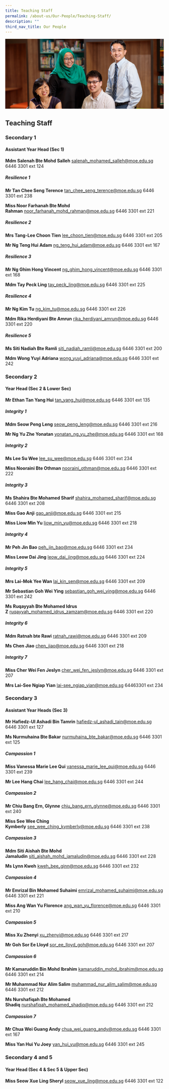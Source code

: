 ```yaml
---
title: Teaching Staff
permalink: /about-us/Our-People/Teaching-Staff/
description: ""
third_nav_title: Our People
---
```

![](/images/OurPeople.jpg)

Teaching Staff
--------------

### Secondary 1

#### Assistant Year Head (Sec 1)

<b>Mdm Salenah Bte Mohd Salleh</b> salenah_mohamed_salleh@moe.edu.sg 6446 3301 ext 124


##### **Resilience 1**

<b>Mr Tan Chee Seng Terence</b> tan_chee_seng_terence@moe.edu.sg 6446 3301 ext 238

<b>Miss Noor Farhanah Bte Mohd Rahman</b> noor_farhanah_mohd_rahman@moe.edu.sg 
6446 3301 ext 221

##### **Resilience 2**

<b>Mrs Tang-Lee Choon Tien</b> lee_choon_tien@moe.edu.sg 6446 3301 ext 205

<b>Mr Ng Teng Hui Adam</b> ng_teng_hui_adam@moe.edu.sg 6446 3301 ext 167

##### **Resilience 3**


<b>Mr Ng Ghim Hong Vincent</b> ng_ghim_hong_vincent@moe.edu.sg 6446 3301 ext 168

<b>Mdm Tay Peck Ling</b> tay_peck_ling@moe.edu.sg 6446 3301 ext 225


##### **Resilience 4**

<b>Mr Ng Kim Tu</b> ng_kim_tu@moe.edu.sg 6446 3301 ext 226

<b>Mdm Rika Herdiyani Bte Amrun</b> rika_herdiyani_amrun@moe.edu.sg 6446 3301 ext 220


##### **Resilience 5**

<b>Ms Siti Nadiah Bte Ramli</b> siti_nadiah_ramli@moe.edu.sg 6446 3301 ext 200

<b>Mdm Wong Yuyi Adriana</b> wong_yuyi_adriana@moe.edu.sg 6446 3301 ext 242

### Secondary 2

#### Year Head (Sec 2 & Lower Sec)

<b>Mr Ethan Tan Yang Hui</b> tan_yang_hui@moe.edu.sg 6446 3301 ext 135

##### **Integrity 1**

<b>Mdm Seow Peng Leng</b> seow_peng_leng@moe.edu.sg 6446 3301 ext 216

<b>Mr Ng Yu Zhe Yonatan</b> yonatan_ng_yu_zhe@moe.edu.sg 6446 3301 ext 168

##### **Integrity 2**

<b>Ms Lee Su Wee</b> lee_su_wee@moe.edu.sg 6446 3301 ext 234

<b>Miss Nooraini Bte Othman</b> nooraini_othman@moe.edu.sg 6446 3301 ext 222


##### **Integrity 3**

<b>Ms Shahira Bte Mohamed Sharif</b> shahira_mohamed_sharif@moe.edu.sg 6446 3301 ext 208

<b>Miss Gao Anji</b> gao_anji@moe.edu.sg 6446 3301 ext 215

<b>Miss Liow Min Yu</b> liow_min_yu@moe.edu.sg 6446 3301 ext 218


##### **Integrity 4**

<b>Mr Peh Jin Bao</b> peh_jin_bao@moe.edu.sg 6446 3301 ext 234

<b>Miss Leow Dai Jing</b> leow_dai_jing@moe.edu.sg 6446 3301 ext 224


##### **Integrity 5**

<b>Mrs Lai-Mok Yee Wan</b> lai_kin_sen@moe.edu.sg 6446 3301 ext 209

<b>Mr Sebastian Goh Wei Ying</b> sebastian_goh_wei_ying@moe.edu.sg 6446 3301 ext 242

<b>Ms Ruqayyah Bte Mohamed Idrus Z</b> ruqayyah_mohamed_idrus_zamzam@moe.edu.sg 6446 3301 ext 220

##### **Integrity 6**

<b>Mdm Ratnah bte Rawi</b> ratnah_rawi@moe.edu.sg 6446 3301 ext 209

<b>Ms Chen Jiao</b> chen_jiao@moe.edu.sg 6446 3301 ext 218


##### **Integrity 7**

<b>Miss Cher Wei Fen Jeslyn</b> cher_wei_fen_jeslyn@moe.edu.sg 6446 3301 ext 207

<b>Mrs Lai-See Ngiap Yian</b> lai-see_ngiap_yian@moe.edu.sg 64463301 ext 234

### Secondary 3

#### Assistant Year Heads (Sec 3)

<b>Mr Hafiedz-Ul Ashadi Bin Tamrin</b> hafiedz-ul_ashadi_tain@moe.edu.sg 6446 3301 ext 127

<b>Ms Nurmuhaina Bte Bakar</b> nurmuhaina_bte_bakar@moe.edu.sg 6446 3301 ext 125

##### **Compassion 1**

<b>Miss Vanessa Marie Lee Qui</b> vanessa_marie_lee_qui@moe.edu.sg 6446 3301 ext 239

<b>Mr Lee Hang Chai</b> lee_hang_chai@moe.edu.sg 6446 3301 ext 244

##### **Compassion 2**

<b>Mr Chiu Bang Ern, Glynne</b> chiu_bang_ern_glynne@moe.edu.sg 6446 3301 ext 240

<b>Miss See Wee Ching Kymberly</b> see_wee_ching_kymberly@moe.edu.sg 6446 3301 ext 238

##### **Compassion 3**

<b>Mdm Siti Aishah Bte Mohd Jamaludin</b> siti_aishah_mohd_jamaludin@moe.edu.sg 6446 3301 ext 228

<b>Ms Lynn Kweh</b> kweh_bee_ginn@moe.edu.sg 6446 3301 ext 232

##### **Compassion 4**

<b>Mr Emrizal Bin Mohamed Suhaimi</b> emrizal_mohamed_suhaimi@moe.edu.sg 6446 3301 ext 221

<b>Miss Ang Wan Yu Florence</b> ang_wan_yu_florence@moe.edu.sg 6446 3301 ext 210


##### **Compassion 5**

<b>Miss Xu Zhenyi</b> xu_zhenyi@moe.edu.sg 6446 3301 ext 217

<b>Mr Goh Sor Ee Lloyd</b> sor_ee_lloyd_goh@moe.edu.sg 6446 3301 ext 207


##### **Compassion 6**

<b>Mr Kamaruddin Bin Mohd Ibrahim</b> kamaruddin_mohd_ibrahim@moe.edu.sg 6446 3301 ext 214

<b>Mr Muhammad Nur Alim Salim</b> muhammad_nur_alim_salim@moe.edu.sg 6446 3301 ext 212

<b>Ms Nurshafiqah Bte Mohamed Shadiq</b> nurshafiqah_mohamed_shadiq@moe.edu.sg 6446 3301 ext 212


##### **Compassion 7**

<b>Mr Chua Wei Guang Andy</b> chua_wei_guang_andy@moe.edu.sg 6446 3301 ext 167

<b>Miss Yan Hui Yu Joey</b> yan_hui_yu@moe.edu.sg 6446 3301 ext 245


### Secondary 4 and 5

#### Year Head (Sec 4 & Sec 5 & Upper Sec)

<b>Miss Seow Xue Ling Sheryl</b> seow_xue_ling@moe.edu.sg 6446 3301 ext 122